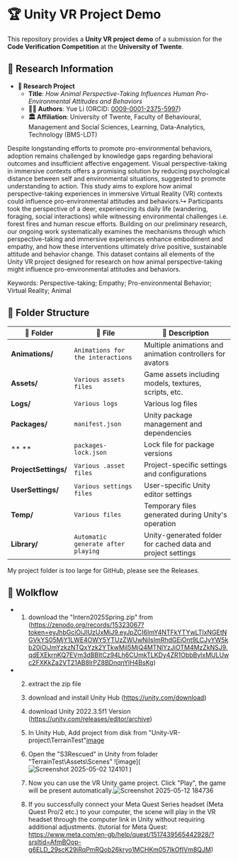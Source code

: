 # 🏆 Unity VR Project Demo

This repository provides a **Unity VR project demo** of a submission for the **Code Verification Competition** at the **University of Twente**. 

## 📌 Research Information  

- **📖 Research Project**  
  - **Title**: *How Animal Perspective-Taking Influences Human Pro-Environmental Attitudes and Behaviors*  
  - **👨‍🔬 Authors**: Yue Li (ORCID: [0009-0001-2375-5997](https://orcid.org/0009-0001-2375-5997))  
  - **🏛️ Affiliation**: University of Twente, Faculty of Behavioural, Management and Social Sciences, Learning, Data-Analytics, Technology (BMS-LDT)  

Despite longstanding efforts to promote pro-environmental behaviors, adoption remains challenged by knowledge gaps regarding behavioral outcomes and insufficient affective engagement. Visual perspective-taking in immersive contexts offers a promising solution by reducing psychological distance between self and environmental situations, suggested to promote understanding to action. This study aims to explore how animal perspective-taking experiences in immersive Virtual Reality (VR) contexts could influence pro-environmental attitudes and behaviors.↳
Participants took the perspective of a deer, experiencing its daily life (wandering, foraging, social interactions) while witnessing environmental challenges i.e. forest fires and human rescue efforts. Building on our preliminary research, our ongoing work systematically examines the mechanisms through which perspective-taking and immersive experiences enhance embodiment and empathy, and how these interventions ultimately drive positive, sustainable attitude and behavior change. This dataset contains all elements of the Unity VR project designed for research on how animal perspective-taking might influence pro-environmental attitudes and behaviors.

Keywords: Perspective-taking; Empathy; Pro-environmental Behavior; Virtual Reality; Animal


## 📂 Folder Structure  

| 📁 Folder | 📄 File | 📝 Description |
|-----------|--------|---------------|
| **Animations/** | `Animations for the interactions` | Multiple animations and animation controllers for avators|
| **Assets/** | `Various assets files` | Game assets including models, textures, scripts, etc. |
| **Logs/** | `Various logs` | Various log files |
| **Packages/** | `manifest.json` | Unity package management and dependencies |
| ** **  | `packages-lock.json` | Lock file for package versions |Unity-VR-project
| **ProjectSettings/** | `Various .asset files` | Project-specific settings and configurations |
| **UserSettings/** | `Various settings files` | User-specific Unity editor settings |
| **Temp/** | `Various files` | Temporary files generated during Unity's operation |
| **Library/** | `Automatic generate after playing` | Unity-generated folder for cached data and project settings |

My project folder is too large for GitHub, please see the Releases.


## 📂 Wolkflow
 - 1. download the "Intern2025Spring.zip" from (https://zenodo.org/records/15323067?token=eyJhbGciOiJIUzUxMiJ9.eyJpZCI6ImY4NTFkYTYwLTIxNGEtNGVkYS05MjY1LWE4OWY5YTUzZWUwNiIsImRhdGEiOnt9LCJyYW5kb20iOiJmYzkzNTQxYzk2YTkwMjI5MjQ4MTNlYzJiOTM4MzZkNSJ9.qdEXEkrnKQ7EVm3dBBltCz94Lh6CUmkTLKDy4ZR1ObbBvlxMULUwc2FXKkZa2VT21AB8lrPZ8BDnqnYlH4BsKg)
 - 2. extract the zip file
   3. download and install Unity Hub (https://unity.com/download)
   4. download Unity 2022.3.5f1 Version (https://unity.com/releases/editor/archive)
   5. In Unity Hub, Add project from disk from "Unity-VR-project\TerrainTest"[image](https://github.com/user-attachments/assets/9b732090-6461-45c3-8377-4d6286f3480b)
   6. Open the "S3Rescued" in Unity from folader "TerrainTest\Assets\Scenes" ![image](![Screenshot 2025-05-02 124101](https://github.com/user-attachments/assets/a9f65f27-5ac2-44fa-be34-46e261d5be6a)
)
   7. Now you can use the VR Unity game project. Click "Play", the game will be present automatically.![Screenshot 2025-05-12 184736](https://github.com/user-attachments/assets/0d090c46-0968-4f23-903d-6312ac356945)

   8. If you successfully connect your Meta Quest Series headset (Meta Quest Pro/2 etc.) to your computer, the scene will play in the VR headset through the computer link in Unity without requiring additional adjustments. (tutorial for Meta Quest: https://www.meta.com/en-gb/help/quest/1517439565442928/?srsltid=AfmBOop-g6ELD_29scK29iRqPmRQob26kryo1MCHKm057IkOfIVm8QJM)


